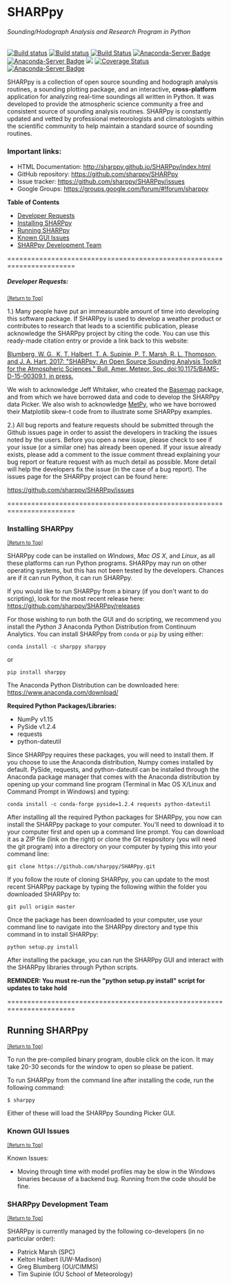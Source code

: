 # SHARPpy

###### Sounding/Hodograph Analysis and Research Program in Python

[![Build status](https://travis-ci.org/sharppy/SHARPpy.svg?branch=andover)](https://travis-ci.org/sharppy)
[![Build status](https://ci.appveyor.com/api/projects/status/f7ahm2l5cdyibswc/branch/andover?svg=true)](https://ci.appveyor.com/project/sharppy/sharppy/branch/andover)
[![Build Status](https://dev.azure.com/sharppy/SHARPpy/_apis/build/status/sharppy.SHARPpy?branchName=andover)](https://dev.azure.com/sharppy/SHARPpy/_build/latest?definitionId=1?branchName=andover)
[![Anaconda-Server Badge](https://anaconda.org/sharppy/sharppy/badges/downloads.svg)](https://anaconda.org/sharppy/sharppy)
[![Anaconda-Server Badge](https://anaconda.org/sharppy/sharppy/badges/license.svg)](https://anaconda.org/sharppy/sharppy)
[![](https://img.shields.io/github/downloads/sharppy/SHARPpy/total.svg?style=popout)](https://github.com/sharppy/SHARPpy/releases)
[![Coverage Status](https://coveralls.io/repos/github/sharppy/SHARPpy/badge.svg?branch=andover)](https://coveralls.io/github/sharppy/SHARPpy?branch=andover)
[![Anaconda-Server Badge](https://anaconda.org/sharppy/sharppy/badges/platforms.svg)](https://anaconda.org/sharppy/sharppy)

SHARPpy is a collection of open source sounding and hodograph analysis routines, a sounding plotting package, and an interactive, __cross-platform__ application for analyzing real-time soundings all written in Python. It was developed to provide the atmospheric science community a free and consistent source of sounding analysis routines. SHARPpy is constantly updated and vetted by professional meteorologists and climatologists within the scientific community to help maintain a standard source of sounding routines.

### Important links:
* HTML Documentation: http://sharppy.github.io/SHARPpy/index.html
* GitHub repository: https://github.com/sharppy/SHARPpy
* Issue tracker: https://github.com/sharppy/SHARPpy/issues
* Google Groups: https://groups.google.com/forum/#!forum/sharppy

**Table of Contents**

- [Developer Requests](#developer-requests)
- [Installing SHARPpy](#installing-sharppy)
- [Running SHARPpy](#using_the_sharppy_application)
- [Known GUI Issues](#known-gui-issues)
- [SHARPpy Development Team](#sharppy-development-team)

=======================================================================
##### Developer Requests:
<sup>[[Return to Top]](#sharppy)</sup>

1.) Many people have put an immeasurable amount of time into developing this software package. 
If SHARPpy is used to develop a weather product or contributes to research that leads to a 
scientific publication, please acknowledge the SHARPpy project by citing the code. You can use 
this ready-made citation entry or provide a link back to this website:
    
 [Blumberg, W. G., K. T. Halbert, T. A. Supinie, P. T. Marsh, R. L. Thompson, and J. A. Hart, 2017: "SHARPpy: An Open Source Sounding Analysis Toolkit for the Atmospheric Sciences." Bull. Amer. Meteor. Soc. doi:10.1175/BAMS-D-15-00309.1, in press.](http://journals.ametsoc.org/doi/abs/10.1175/BAMS-D-15-00309.1)

We wish to acknowledge Jeff Whitaker, who created the [Basemap](https://matplotlib.org/basemap/) package, and from which we have borrowed data and code to develop the SHARPpy data Picker.  We also wish to acknowledge [MetPy](https://github.com/Unidata/MetPy), who we have borrowed their Matplotlib skew-t code from to illustrate some SHARPpy examples. 

2.) All bug reports and feature requests should be submitted through the Github issues page in order to assist the developers in tracking the issues noted by the users.  Before you open a new issue, please check to see if your issue (or a similar one) has already been opened.  If your issue already exists, please add a comment to the issue comment thread explaining your bug report or feature request with as much detail as possible.  More detail will help the developers fix the issue (in the case of a bug report).  The issues page for the SHARPpy project can be found here:

https://github.com/sharppy/SHARPpy/issues

=======================================================================
### Installing SHARPpy
<sup>[[Return to Top]](#sharppy)</sup>

SHARPpy code can be installed on _Windows_, _Mac OS X_, and _Linux_, as all these platforms can run Python programs.  SHARPpy may run on other operating systems, but this has not been tested by the developers.  Chances are if it can run Python, it can run SHARPpy.  

If you would like to run SHARPpy from a binary (if you don't want to do scripting), look for the most recent release here: https://github.com/sharppy/SHARPpy/releases

For those wishing to run both the GUI and do scripting, we recommend you install the _Python 3_ Anaconda Python Distribution from Continuum Analytics. You can install SHARPpy from `conda` or `pip` by using either:

    conda install -c sharppy sharppy

 or
    
    pip install sharppy

The Anaconda Python Distribution can be downloaded here: https://www.anaconda.com/download/

__Required Python Packages/Libraries:__

* NumPy v1.15
* PySide v1.2.4
* requests
* python-dateutil

Since SHARPpy requires these packages, you will need to install them.  If you choose to use the Anaconda distribution, Numpy comes installed by default.  PySide, requests, and python-dateutil can be installed through the Anaconda package manager that comes with the Anaconda distribution by opening up your command line program (Terminal in Mac OS X/Linux and Command Prompt in Windows) and typing:

    conda install -c conda-forge pyside=1.2.4 requests python-dateutil

After installing all the required Python packages for SHARPpy, you now can install the SHARPpy package to your computer.  You'll need to download it to your computer first and open up a command line prompt.  You can download it as a ZIP file (link on the right) or clone the Git respository (you will need the git program) into a directory on your computer by typing this into your command line:

    git clone https://github.com/sharppy/SHARPpy.git
    
If you follow the route of cloning SHARPpy, you can update to the most recent SHARPpy package by typing the following within the folder you downloaded SHARPpy to:

    git pull origin master
    
Once the package has been downloaded to your computer, use your command line to navigate into the SHARPpy directory and type this command in to install SHARPpy:

    python setup.py install

After installing the package, you can run the SHARPpy GUI and interact with the SHARPpy libraries through Python scripts.

**REMINDER: You must re-run the "python setup.py install" script for updates to take hold**

=======================================================================
## Running SHARPpy
<sup>[[Return to Top]](#sharppy)</sup>

To run the pre-compiled binary program, double click on the icon.  It may take 20-30 seconds for the window to open so please be patient.

To run SHARPpy from the command line after installing the code, run the following command:

    $ sharppy

Either of these will load the SHARPpy Sounding Picker GUI.

### Known GUI Issues
<sup>[[Return to Top]](#sharppy)</sup>

Known Issues:
- Moving through time with model profiles may be slow in the Windows binaries because of a backend bug. Running from the code should be fine.

### SHARPpy Development Team
<sup>[[Return to Top]](#sharppy)</sup>

SHARPpy is currently managed by the following co-developers (in no particular order):
- Patrick Marsh (SPC)
- Kelton Halbert (UW-Madison)
- Greg Blumberg (OU/CIMMS)
- Tim Supinie (OU School of Meteorology)


